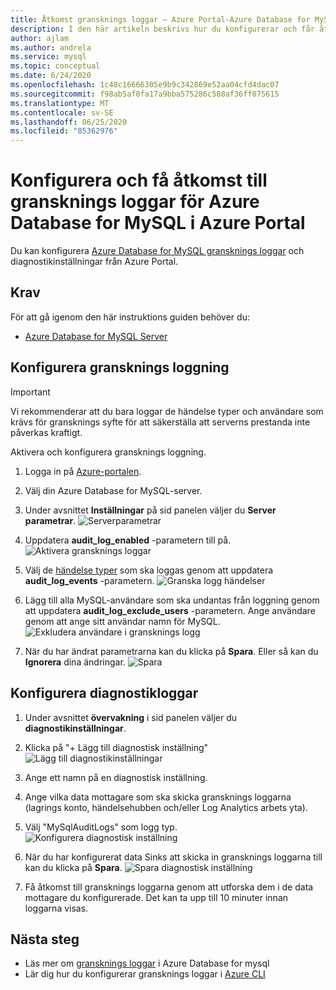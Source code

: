 ```yaml
---
title: Åtkomst gransknings loggar – Azure Portal-Azure Database for MySQL
description: I den här artikeln beskrivs hur du konfigurerar och får åtkomst till gransknings loggarna i Azure Database for MySQL från Azure Portal.
author: ajlam
ms.author: andrela
ms.service: mysql
ms.topic: conceptual
ms.date: 6/24/2020
ms.openlocfilehash: 1c48c16666305e9b9c342869e52aa04cfd4dac07
ms.sourcegitcommit: f98ab5af0fa17a9bba575286c588af36ff075615
ms.translationtype: MT
ms.contentlocale: sv-SE
ms.lasthandoff: 06/25/2020
ms.locfileid: "85362976"
---
```

# <a name="configure-and-access-audit-logs-for-azure-database-for-mysql-in-the-azure-portal"></a>Konfigurera och få åtkomst till gransknings loggar för Azure Database for MySQL i Azure Portal

Du kan konfigurera [Azure Database for MySQL gransknings loggar](concepts-audit-logs.md) och diagnostikinställningar från Azure Portal.

## <a name="prerequisites"></a>Krav

För att gå igenom den här instruktions guiden behöver du:

- [Azure Database for MySQL Server](quickstart-create-mysql-server-database-using-azure-portal.md)

## <a name="configure-audit-logging"></a>Konfigurera gransknings loggning

>[!IMPORTANT]
> Vi rekommenderar att du bara loggar de händelse typer och användare som krävs för gransknings syfte för att säkerställa att serverns prestanda inte påverkas kraftigt.

Aktivera och konfigurera gransknings loggning.

1. Logga in på [Azure-portalen](https://portal.azure.com/).

1. Välj din Azure Database for MySQL-server.

1. Under avsnittet **Inställningar** på sid panelen väljer du **Server parametrar**.
    ![Serverparametrar](./media/howto-configure-audit-logs-portal/server-parameters.png)

1. Uppdatera **audit_log_enabled** -parametern till på.
    ![Aktivera gransknings loggar](./media/howto-configure-audit-logs-portal/audit-log-enabled.png)

1. Välj de [händelse typer](concepts-audit-logs.md#configure-audit-logging) som ska loggas genom att uppdatera **audit_log_events** -parametern.
    ![Granska logg händelser](./media/howto-configure-audit-logs-portal/audit-log-events.png)

1. Lägg till alla MySQL-användare som ska undantas från loggning genom att uppdatera **audit_log_exclude_users** -parametern. Ange användare genom att ange sitt användar namn för MySQL.
    ![Exkludera användare i gransknings logg](./media/howto-configure-audit-logs-portal/audit-log-exclude-users.png)

1. När du har ändrat parametrarna kan du klicka på **Spara**. Eller så kan du **Ignorera** dina ändringar.
    ![Spara](./media/howto-configure-audit-logs-portal/save-parameters.png)

## <a name="set-up-diagnostic-logs"></a>Konfigurera diagnostikloggar

1. Under avsnittet **övervakning** i sid panelen väljer du **diagnostikinställningar**.

1. Klicka på "+ Lägg till diagnostisk inställning" ![ Lägg till diagnostikinställningar](./media/howto-configure-audit-logs-portal/add-diagnostic-setting.png)

1. Ange ett namn på en diagnostisk inställning.

1. Ange vilka data mottagare som ska skicka gransknings loggarna (lagrings konto, händelsehubben och/eller Log Analytics arbets yta).

1. Välj "MySqlAuditLogs" som logg typ.
![Konfigurera diagnostisk inställning](./media/howto-configure-audit-logs-portal/configure-diagnostic-setting.png)

1. När du har konfigurerat data Sinks att skicka in gransknings loggarna till kan du klicka på **Spara**.
![Spara diagnostisk inställning](./media/howto-configure-audit-logs-portal/save-diagnostic-setting.png)

1. Få åtkomst till gransknings loggarna genom att utforska dem i de data mottagare du konfigurerade. Det kan ta upp till 10 minuter innan loggarna visas.

## <a name="next-steps"></a>Nästa steg

- Läs mer om [gransknings loggar](concepts-audit-logs.md) i Azure Database for mysql
- Lär dig hur du konfigurerar gransknings loggar i [Azure CLI](howto-configure-audit-logs-cli.md)
